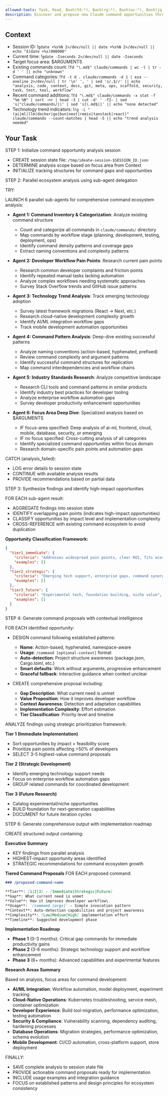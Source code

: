 ```yaml
---
allowed-tools: Task, Read, Bash(fd:*), Bash(rg:*), Bash(wc:*), Bash(jq:*), Bash(gdate:*), Bash(eza:*)
description: Discover and propose new Claude command opportunities through systematic analysis and parallel research
---
```


## Context

- Session ID: !`gdate +%s%N 2>/dev/null || date +%s%N 2>/dev/null || echo "$(date +%s)000000"`
- Current time: !`gdate -Iseconds 2>/dev/null || date -Iseconds`
- Target focus area: $ARGUMENTS
- Existing commands count: !`fd "\.md$" claude/commands | wc -l | tr -d ' ' || echo "unknown"`
- Command categories: !`fd -t d . claude/commands -d 1 | eza --oneline 2>/dev/null | tr '\n' ', ' | sed 's/,$//' || echo "analysis, code, context, docs, git, meta, ops, scaffold, security, task, test, tool, workflow"`
- Recent command additions: !`fd "\.md$" claude/commands -x stat -f "%m %N" | sort -nr | head -3 | cut -d' ' -f2- | sed 's|^claude/commands/||' | sed 's|\.md$||' || echo "none detected"`
- Technology trend indicators: !`rg -i "(ai|ml|llm|docker|go|bun|next|remix|tanstack|react)" claude/commands --count-matches | head -5 || echo "trend analysis needed"`

## Your Task

STEP 1: Initialize command opportunity analysis session

- CREATE session state file: `/tmp/ideate-session-$SESSION_ID.json`
- DETERMINE analysis scope based on focus area from Context
- INITIALIZE tracking structures for command gaps and opportunities

STEP 2: Parallel ecosystem analysis using sub-agent delegation

TRY:

LAUNCH 6 parallel sub-agents for comprehensive command ecosystem analysis:

- **Agent 1: Command Inventory & Categorization**: Analyze existing command structure
  - Count and categorize all commands in `claude/commands/` directory
  - Map commands by workflow stage (planning, development, testing, deployment, ops)
  - Identify command density patterns and coverage gaps
  - Extract naming conventions and complexity patterns

- **Agent 2: Developer Workflow Pain Points**: Research current pain points
  - Research common developer complaints and friction points
  - Identify repeated manual tasks lacking automation
  - Analyze complex workflows needing systematic approaches
  - Survey Stack Overflow trends and GitHub issue patterns

- **Agent 3: Technology Trend Analysis**: Track emerging technology adoption
  - Survey latest framework migrations (React → Next, etc.)
  - Research cloud-native development complexity growth
  - Identify AI/ML integration workflow gaps
  - Track mobile development automation opportunities

- **Agent 4: Command Pattern Analysis**: Deep-dive existing successful patterns
  - Analyze naming conventions (action-based, hyphenated, prefixed)
  - Review command complexity and argument patterns
  - Identify successful command structures for replication
  - Map command interdependencies and workflow chains

- **Agent 5: Industry Standards Research**: Analyze competitive landscape
  - Research CLI tools and command patterns in similar products
  - Identify industry best practices for developer tooling
  - Analyze enterprise workflow automation gaps
  - Survey developer productivity enhancement opportunities

- **Agent 6: Focus Area Deep Dive**: Specialized analysis based on $ARGUMENTS
  - IF focus-area specified: Deep analysis of ai-ml, frontend, cloud, mobile, database, security, or emerging
  - IF no focus specified: Cross-cutting analysis of all categories
  - Identify specialized command opportunities within focus domain
  - Research domain-specific pain points and automation gaps

CATCH (analysis_failed):

- LOG error details to session state
- CONTINUE with available analysis results
- PROVIDE recommendations based on partial data

STEP 3: Synthesize findings and identify high-impact opportunities

FOR EACH sub-agent result:

- AGGREGATE findings into session state
- IDENTIFY overlapping pain points (indicates high-impact opportunities)
- CLASSIFY opportunities by impact level and implementation complexity
- CROSS-REFERENCE with existing command ecosystem to avoid duplication

**Opportunity Classification Framework:**

```json
{
  "tier1_immediate": {
    "criteria": "Addresses widespread pain points, clear ROI, fits ecosystem",
    "examples": []
  },
  "tier2_strategic": {
    "criteria": "Emerging tech support, enterprise gaps, command synergy",
    "examples": []
  },
  "tier3_future": {
    "criteria": "Experimental tech, foundation building, niche value",
    "examples": []
  }
}
```

STEP 4: Generate command proposals with contextual intelligence

FOR EACH identified opportunity:

- DESIGN command following established patterns:
  - **Name**: Action-based, hyphenated, namespace-aware
  - **Usage**: `/command [optional-context]` format
  - **Auto-detection**: Project structure awareness (package.json, Cargo.toml, etc.)
  - **Smart defaults**: Work without arguments, progressive enhancement
  - **Graceful fallback**: Interactive guidance when context unclear

- CREATE comprehensive proposal including:
  - **Gap Description**: What current need is unmet
  - **Value Proposition**: How it improves developer workflow
  - **Context Awareness**: Detection and adaptation capabilities
  - **Implementation Complexity**: Effort estimation
  - **Tier Classification**: Priority level and timeline

ANALYZE findings using strategic prioritization framework:

**Tier 1 (Immediate Implementation)**

- Sort opportunities by impact × feasibility score
- Prioritize pain points affecting >50% of developers
- SELECT 3-5 highest-value command proposals

**Tier 2 (Strategic Development)**

- Identify emerging technology support needs
- Focus on enterprise workflow automation gaps
- GROUP related commands for coordinated development

**Tier 3 (Future Research)**

- Catalog experimental/niche opportunities
- BUILD foundation for next-generation capabilities
- DOCUMENT for future iteration cycles

STEP 6: Generate comprehensive output with implementation roadmap

CREATE structured output containing:

**Executive Summary**

- KEY findings from parallel analysis
- HIGHEST-impact opportunity areas identified
- STRATEGIC recommendations for command ecosystem growth

**Tiered Command Proposals**
FOR EACH proposed command:

```markdown
### /proposed-command-name

**Tier**: [1|2|3] - [Immediate|Strategic|Future]
**Gap**: What current need is unmet
**Value**: How it improves developer workflow\
**Usage**: `/command [args]` - Simple invocation pattern
**Context**: Auto-detection capabilities and project awareness
**Complexity**: [Low|Medium|High] implementation effort
**Timeline**: Suggested development phase
```

**Implementation Roadmap**

- **Phase 1** (0-3 months): Critical gap commands for immediate productivity gains
- **Phase 2** (3-6 months): Strategic technology support and workflow enhancement
- **Phase 3** (6+ months): Advanced capabilities and experimental features

**Research Areas Summary**

Based on analysis, focus areas for command development:

- **AI/ML Integration**: Workflow automation, model deployment, experiment tracking
- **Cloud-Native Operations**: Kubernetes troubleshooting, service mesh, container optimization
- **Developer Experience**: Build tool migration, performance optimization, testing automation
- **Security & Compliance**: Vulnerability scanning, dependency auditing, hardening processes
- **Database Operations**: Migration strategies, performance optimization, schema evolution
- **Mobile Development**: CI/CD automation, cross-platform support, store deployment

FINALLY:

- SAVE complete analysis to session state file
- PROVIDE actionable command proposals ready for implementation
- INCLUDE usage examples and integration guidance
- FOCUS on established patterns and design principles for ecosystem consistency
